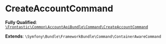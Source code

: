 #  CreateAccountCommand

**Fully Qualified**: [`\Frontastic\Common\AccountApiBundle\Command\CreateAccountCommand`](../../../../src/php/AccountApiBundle/Command/CreateAccountCommand.php)

**Extends**: `\Symfony\Bundle\FrameworkBundle\Command\ContainerAwareCommand`


